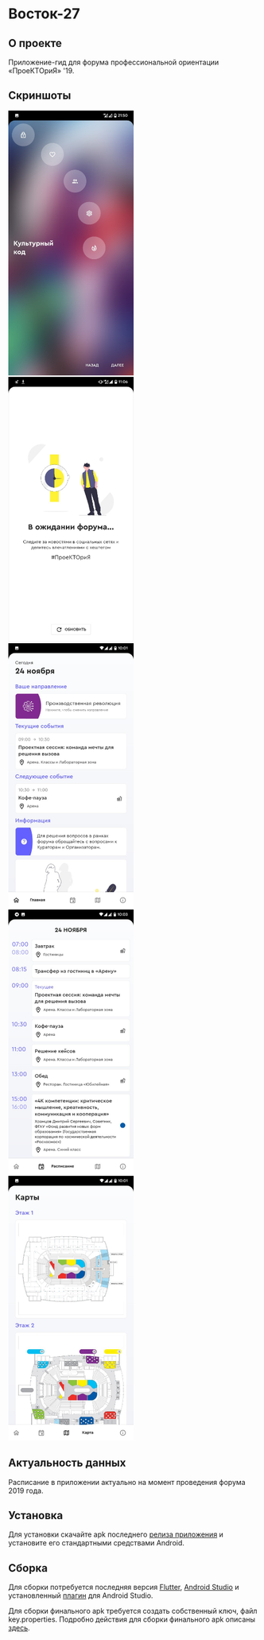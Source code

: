 # Восток-27

## О проекте

Приложение-гид для форума профессиональной ориентации «ПроеКТОриЯ» '19.

## Скриншоты

<img src="./screenshots/0.jpg" alt="drawing" width="252" height="533"/> <img src="./screenshots/4.jpg" alt="drawing" width="252" height="533"/> <img src="./screenshots/1.jpg" alt="drawing" width="252" height="533"/> <img src="./screenshots/2.jpg" alt="drawing" width="252" height="533"/> <img src="./screenshots/3.jpg" alt="drawing" width="252" height="533"/>

## Актуальность данных

Расписание в приложении актуально на момент проведения форума 2019 года.

## Установка

Для установки скачайте apk последнего [релиза приложения](https://github.com/sqxx/proektoria/releases) и установите его стандартными средствами Android.

## Сборка

Для сборки потребуется последняя версия [Flutter](https://flutter.dev/), [Android Studio](https://developer.android.com/studio) и установленный [плагин](https://plugins.jetbrains.com/plugin/9212-flutter) для Android Studio.

Для сборки финального apk требуется создать собственный ключ, файл key.properties. Подробно действия для сборки финального apk описаны [здесь](https://www.diera.ru/blog/publishing-flutter-app-to-play-store/).
